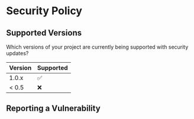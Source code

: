 # Security Policy

## Supported Versions

Which versions of your project are
currently being supported with security updates?

| Version | Supported          |
| ------- | ------------------ |
| 1.0.x   | :white_check_mark: |
| < 0.5   | :x:                |

## Reporting a Vulnerability

